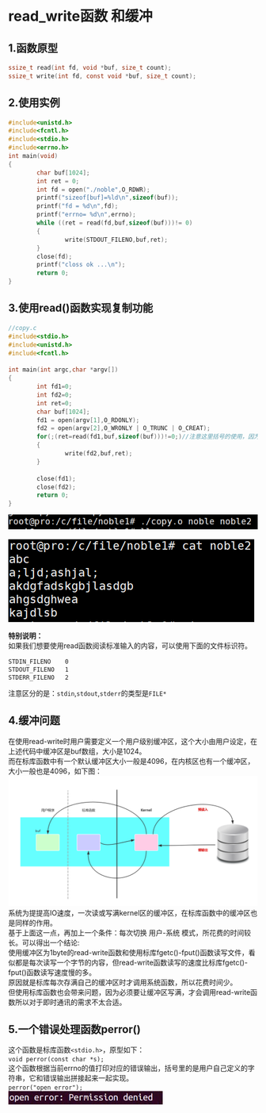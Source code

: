 # read_write函数 和缓冲

## 1.函数原型
```C
ssize_t read(int fd, void *buf, size_t count);
ssize_t write(int fd, const void *buf, size_t count);
```

## 2.使用实例
```C
#include<unistd.h>
#include<fcntl.h>
#include<stdio.h>
#include<errno.h>
int main(void)
{
        char buf[1024];
        int ret = 0;
        int fd = open("./noble",O_RDWR);
        printf("sizeof[buf]=%ld\n",sizeof(buf));
        printf("fd = %d\n",fd);
        printf("errno= %d\n",errno);
        while ((ret = read(fd,buf,sizeof(buf)))!= 0)
        {
                write(STDOUT_FILENO,buf,ret);
        }
        close(fd);
        printf("closs ok ...\n");
        return 0;
}
```
## 3.使用read()函数实现复制功能
```C
//copy.c
#include<stdio.h>
#include<unistd.h>
#include<fcntl.h>

int main(int argc,char *argv[])
{
        int fd1=0;
        int fd2=0;
        int ret=0;
        char buf[1024];
        fd1 = open(argv[1],O_RDONLY);
        fd2 = open(argv[2],O_WRONLY | O_TRUNC | O_CREAT);
        for(;(ret=read(fd1,buf,sizeof(buf)))!=0;)//注意这里括号的使用，因为少一个括号，在这里栽过不少坑
        {
                write(fd2,buf,ret);
        }

        close(fd1);
        close(fd2);
        return 0;
}
```

![fail](img/2.1.PNG)<br><br>
![fail](img/2.2.PNG)<br>

__特别说明：__<br>
如果我们想要使用read函数阅读标准输入的内容，可以使用下面的文件标识符。<br>
```
STDIN_FILENO    0
STDOUT_FILENO   1
STDERR_FILENO   2
```

注意区分的是：``stdin``,``stdout``,``stderr``的类型是``FILE*``<br>

## 4.缓冲问题
在使用read-write时用户需要定义一个用户级别缓冲区，这个大小由用户设定，在上述代码中缓冲区是buf数组，大小是1024。<br>
而在标库函数中有一个默认缓冲区大小一般是4096，在内核区也有一个缓冲区，大小一般也是4096，如下图：<br>
![fail](img/2.3.PNG)<br>
系统为提提高IO速度，一次读或写满kernel区的缓冲区，在标库函数中的缓冲区也是同样的作用。<br>
基于上面这一点，再加上一个条件：每次切换 用户-系统 模式，所花费的时间较长。可以得出一个结论:<br>
使用缓冲区为1byte的read-write函数和使用标库fgetc()-fput()函数读写文件，看似都是每次读写一个字节的内容，但read-write函数读写的速度比标库fgetc()-fput()函数读写速度慢的多。<br>
原因就是标库每次存满自己的缓冲区时才调用系统函数，所以花费时间少。<br>
但使用标库函数也会带来问题，因为必须要让缓冲区写满，才会调用read-write函数所以对于即时通讯的需求不太合适。<br>

## 5.一个错误处理函数perror()
这个函数是标库函数``<stdio.h>``，原型如下：<br>
``void perror(const char *s);``<br>
这个函数根据当前errno的值打印对应的错误输出，括号里的是用户自己定义的字符串，它和错误输出拼接起来一起实现。<br>
``perror("open error");``<br>
![fail](img/2.4.PNG)<br>
